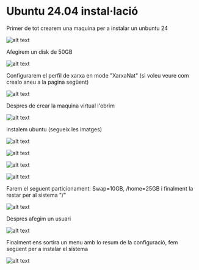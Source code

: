 # Ubuntu 24.04 instal·lació

Primer de tot crearem una maquina per a instalar un unbuntu 24

![alt text](fotos/Captura%20de%20pantalla%20de%202024-09-19%2013-26-24.png)

Afegirem un disk de 50GB

![alt text](fotos/Captura%20de%20pantalla%20de%202024-09-19%2013-26-37.png)

Configurarem el perfil de xarxa en mode "XarxaNat" (si voleu veure com crealo aneu a la pagina següent)

![alt text](fotos/Captura%20de%20pantalla%20de%202024-09-19%2013-36-21.png)

Despres de crear la maquina virtual l'obrim

![alt text](fotos/Captura%20de%20pantalla%20de%202024-09-19%2013-38-02.png)

instalem ubuntu (segueix les imatges)

![alt text](fotos/Captura%20de%20pantalla%20de%202024-09-19%2013-38-35.png)

![alt text](fotos/Captura%20de%20pantalla%20de%202024-09-19%2013-38-49.png)

![alt text](fotos/Captura%20de%20pantalla%20de%202024-09-19%2013-39-32.png)

![alt text](fotos/Captura%20de%20pantalla%20de%202024-09-19%2013-40-15.png)

Farem el seguent particionament: Swap=10GB, /home=25GB i finalment la restar per al sistema "/"

![alt text](fotos/Captura%20de%20pantalla%20de%202024-09-19%2013-51-54.png)

Despres afegim un usuari

![alt text](fotos/Captura%20de%20pantalla%20de%202024-09-19%2013-53-02.png)

Finalment ens sortira un menu amb lo resum de la configuració, fem següent per a instalar el sistema

![alt text](fotos/Captura%20de%20pantalla%20de%202024-09-19%2013-53-47.png)
